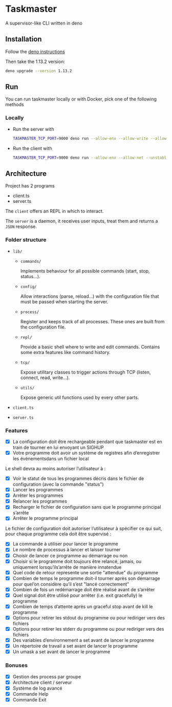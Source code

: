 # Taskmaster

A supervisor-like CLI written in deno

## Installation

Follow the [deno instructions](https://deno.land/#installation)

Then take the 1.13.2 version:

```bash
deno upgrade --version 1.13.2
```

## Run

You can run taskmaster locally or with Docker, pick one of the following methods

### Locally

- Run the server with

  ```bash
  TASKMASTER_TCP_PORT=9000 deno run --allow-env --allow-write --allow-read --allow-net --allow-run --unstable src/server.ts resources/simple.json
  ```

- Run the client with

  ```bash
  TASKMASTER_TCP_PORT=9000 deno run --allow-env --allow-net --unstable src/client.ts
  ```

## Architecture

Project has 2 programs

- client.ts
- server.ts

The `client` offers an REPL in which to interact.

The `server` is a daemon, it receives user inputs, treat them and returns a
`JSON` response.

### Folder structure

- `lib/`

  - `commands/`

    Implements behaviour for all possible commands (start, stop, status...).

  - `config/`

    Allow interactions (parse, reload...) with the configuration file that must
    be passed when starting the server.

  - `process/`

    Register and keeps track of all processes. These ones are built from the
    configuration file.

  - `repl/`

    Provide a basic shell where to write and edit commands. Contains some extra
    features like command history.

  - `tcp/`

    Expose utilitary classes to trigger actions through TCP (listen, connect,
    read, write...).

  - `utils/`

    Expose generic util functions used by every other parts.

- `client.ts`
- `server.ts`

### Features

- [x] La configuration doit être rechargeable pendant que taskmaster est en
      train de tourner en lui envoyant un SIGHUP
- [x] Votre programme doit avoir un système de registres afin d’enregistrer les
      évènementsdans un fichier local

Le shell devra au moins autoriser l’utilisateur à :

- [x] Voir le statut de tous les programmes décris dans le fichier de
      configuration (avec la commande "status")
- [x] Lancer les programmes
- [x] Arrêter les programmes
- [x] Relancer les programmes
- [x] Recharger le fichier de configuration sans que le programme principal
      s’arrête
- [x] Arrêter le programme principal

Le fichier de configuration doit autoriser l’utilisateur à spécifier ce qui
suit, pour chaque programme cela doit être supervisé :

- [x] La commande à utiliser pour lancer le programme
- [x] Le nombre de processus à lancer et laisser tourner
- [x] Choisir de lancer ce programme au démarrage ou non
- [x] Choisir si le programme doit toujours être relancé, jamais, ou uniquement
      lorsqu’ils’arrête de manière innatendue
- [x] Quel code de retour represente une sortie "attendue" du programme
- [x] Combien de temps le programme doit-il tourner après son démarrage pour
      quel’on considère qu’il s’est "lancé correctement"
- [x] Combien de fois un redémarrage doit être réalisé avant de s’arrêter
- [x] Quel signal doit être utilisé pour arrêter (i.e. exit gracefully) le
      programme
- [x] Combien de temps d’attente après un graceful stop avant de kill le
      programme
- [x] Options pour retirer les stdout du programme ou pour rediriger vers des
      fichiers
- [x] Options pour retirer les stderr du programme ou pour rediriger vers des
      fichiers
- [x] Des variables d’environnement a set avant de lancer le programme
- [x] Un répertoire de travail a set avant de lancer le programme
- [x] Un umask a set avant de lancer le programme

### Bonuses

- [x] Gestion des process par groupe
- [x] Architecture client / serveur
- [x] Système de log avancé
- [x] Commande Help
- [x] Commande Exit
